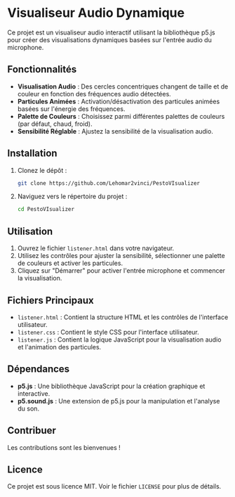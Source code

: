 # Visualiseur Audio Dynamique

Ce projet est un visualiseur audio interactif utilisant la bibliothèque p5.js pour créer des visualisations dynamiques basées sur l'entrée audio du microphone.

## Fonctionnalités

- **Visualisation Audio** : Des cercles concentriques changent de taille et de couleur en fonction des fréquences audio détectées.
- **Particules Animées** : Activation/désactivation des particules animées basées sur l'énergie des fréquences.
- **Palette de Couleurs** : Choisissez parmi différentes palettes de couleurs (par défaut, chaud, froid).
- **Sensibilité Réglable** : Ajustez la sensibilité de la visualisation audio.

## Installation

1. Clonez le dépôt :
    ```bash
    git clone https://github.com/Lehomar2vinci/PestoVIsualizer
    ```
2. Naviguez vers le répertoire du projet :
    ```bash
    cd PestoVIsualizer
    ```

## Utilisation

1. Ouvrez le fichier `listener.html` dans votre navigateur.
2. Utilisez les contrôles pour ajuster la sensibilité, sélectionner une palette de couleurs et activer les particules.
3. Cliquez sur "Démarrer" pour activer l'entrée microphone et commencer la visualisation.

## Fichiers Principaux

- `listener.html` : Contient la structure HTML et les contrôles de l'interface utilisateur.
- `listener.css` : Contient le style CSS pour l'interface utilisateur.
- `listener.js` : Contient la logique JavaScript pour la visualisation audio et l'animation des particules.

## Dépendances

- **p5.js** : Une bibliothèque JavaScript pour la création graphique et interactive.
- **p5.sound.js** : Une extension de p5.js pour la manipulation et l'analyse du son.


## Contribuer

Les contributions sont les bienvenues ! 

## Licence

Ce projet est sous licence MIT. Voir le fichier `LICENSE` pour plus de détails.
